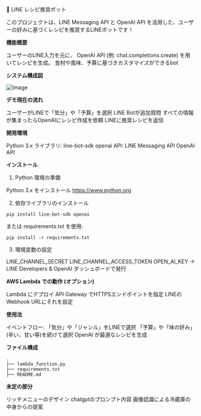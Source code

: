 🍜 LINE レシピ推奨ボット

このプロジェクトは、LINE Messaging API と OpenAI API を活用した、ユーザーの好みに基づくレシピを推奨するLINEボットです！

**機能概要**

ユーザーのLINE入力を元に、
OpenAI API (例: chat.completions.create) を用いてレシピを生成。
食材や風味、予算に基づきカスタマイズができるbot

**システム構成図**


![Image](https://github.com/user-attachments/assets/893c8d8a-ed06-4379-9251-f56cb9b180da)


**デモ現在の流れ**

ユーザーがLINEで「気分」や「予算」を選択
LINE Botが追加質問
すべての情報が集まったらOpenAIにレシピ作成を依頼
LINEに推奨レシピを返信

**開発環境**

Python 3.x
ライブラリ:
line-bot-sdk
openai
API:
LINE Messaging API
OpenAI API

**インストール**

1. Python 環境の準備

Python 3.x をインストール
https://www.python.org

2. 依存ライブラリのインストール

```
pip install line-bot-sdk openai
```

または requirements.txt を使用:

```
pip install -r requirements.txt
```

3. 環境変数の設定

LINE_CHANNEL_SECRET
LINE_CHANNEL_ACCESS_TOKEN
OPEN_AI_KEY
→ LINE Developers & OpenAI ダッシュボードで発行

**AWS Lambda での動作 (オプション)**

Lambda にデプロイ
API Gateway でHTTPSエンドポイントを指定
LINEのWebhook URLにそれを設定

**使用法**

イベントフロー:
「気分」や「ジャンル」をLINEで選択
「予算」や「味の好み」(辛い、甘い等)を続けて選択
OpenAI が最適なレシピを生成

**ファイル構成**
```
.
├── lambda_function.py
├── requirements.txt
├── README.md
```

**未定の部分**

リッチメニューのデザイン
chatgptのプロンプト内容
画像認識による冷蔵庫の中身からの提案

